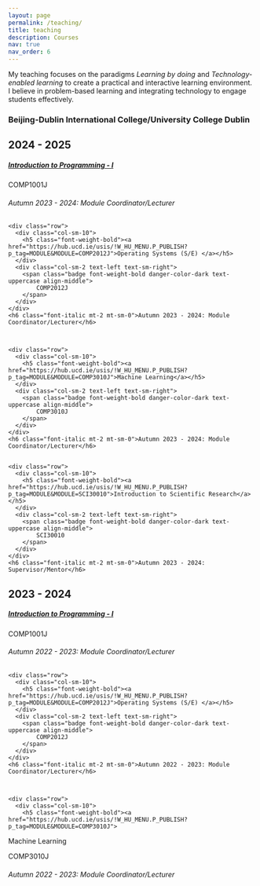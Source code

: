 ```yaml
---
layout: page
permalink: /teaching/
title: teaching
description: Courses
nav: true
nav_order: 6
---
```


My teaching focuses on the paradigms *Learning by doing* and *Technology-enabled learning* to create a practical and interactive learning environment. I believe in problem-based learning and integrating technology to engage students effectively.

<h3 class="mt-4">Beijing-Dublin International College/University College Dublin</h3>

<h2 class="mt-4">2024 - 2025</h2>
<div class="card mt-3">
  <div class="p-3">
    <div class="row">
      <div class="col-sm-10">
        <h5 class="font-weight-bold"><a href="https://hub.ucd.ie/usis/!W_HU_MENU.P_PUBLISH?p_tag=MODULE&MODULE=COMP1001J">Introduction to Programming - I</a></h5>
      </div>
      <div class="col-sm-2 text-left text-sm-right">
        <span class="badge font-weight-bold danger-color-dark text-uppercase align-middle">
            COMP1001J
        </span>
      </div>
    </div>
    <h6 class="font-italic mt-2 mt-sm-0">Autumn 2023 - 2024: Module Coordinator/Lecturer</h6>


    <div class="row">
      <div class="col-sm-10">
        <h5 class="font-weight-bold"><a href="https://hub.ucd.ie/usis/!W_HU_MENU.P_PUBLISH?p_tag=MODULE&MODULE=COMP2012J">Operating Systems (S/E) </a></h5>
      </div>
      <div class="col-sm-2 text-left text-sm-right">
        <span class="badge font-weight-bold danger-color-dark text-uppercase align-middle">
            COMP2012J
        </span>
      </div>
    </div>
    <h6 class="font-italic mt-2 mt-sm-0">Autumn 2023 - 2024: Module Coordinator/Lecturer</h6>



    <div class="row">
      <div class="col-sm-10">
        <h5 class="font-weight-bold"><a href="https://hub.ucd.ie/usis/!W_HU_MENU.P_PUBLISH?p_tag=MODULE&MODULE=COMP3010J">Machine Learning</a></h5>
      </div>
      <div class="col-sm-2 text-left text-sm-right">
        <span class="badge font-weight-bold danger-color-dark text-uppercase align-middle">
            COMP3010J
        </span>
      </div>
    </div>
    <h6 class="font-italic mt-2 mt-sm-0">Autumn 2023 - 2024: Module Coordinator/Lecturer</h6>


    <div class="row">
      <div class="col-sm-10">
        <h5 class="font-weight-bold"><a href="https://hub.ucd.ie/usis/!W_HU_MENU.P_PUBLISH?p_tag=MODULE&MODULE=SCI30010">Introduction to Scientific Research</a></h5>
      </div>
      <div class="col-sm-2 text-left text-sm-right">
        <span class="badge font-weight-bold danger-color-dark text-uppercase align-middle">
            SCI30010
        </span>
      </div>
    </div>
    <h6 class="font-italic mt-2 mt-sm-0">Autumn 2023 - 2024: Supervisor/Mentor</h6>

  </div>

</div>



<h2 class="mt-4">2023 - 2024</h2>
<div class="card mt-3">
  <div class="p-3">
    <div class="row">
      <div class="col-sm-10">
        <h5 class="font-weight-bold"><a href="https://hub.ucd.ie/usis/!W_HU_MENU.P_PUBLISH?p_tag=MODULE&MODULE=COMP1001J">Introduction to Programming - I</a></h5>
      </div>
      <div class="col-sm-2 text-left text-sm-right">
        <span class="badge font-weight-bold danger-color-dark text-uppercase align-middle">
            COMP1001J
        </span>
      </div>
    </div>
    <h6 class="font-italic mt-2 mt-sm-0">Autumn 2022 - 2023: Module Coordinator/Lecturer</h6>


    <div class="row">
      <div class="col-sm-10">
        <h5 class="font-weight-bold"><a href="https://hub.ucd.ie/usis/!W_HU_MENU.P_PUBLISH?p_tag=MODULE&MODULE=COMP2012J">Operating Systems (S/E) </a></h5>
      </div>
      <div class="col-sm-2 text-left text-sm-right">
        <span class="badge font-weight-bold danger-color-dark text-uppercase align-middle">
            COMP2012J
        </span>
      </div>
    </div>
    <h6 class="font-italic mt-2 mt-sm-0">Autumn 2022 - 2023: Module Coordinator/Lecturer</h6>



    <div class="row">
      <div class="col-sm-10">
        <h5 class="font-weight-bold"><a href="https://hub.ucd.ie/usis/!W_HU_MENU.P_PUBLISH?p_tag=MODULE&MODULE=COMP3010J">
Machine Learning</a></h5>
      </div>
      <div class="col-sm-2 text-left text-sm-right">
        <span class="badge font-weight-bold danger-color-dark text-uppercase align-middle">
            COMP3010J
        </span>
      </div>
    </div>
    <h6 class="font-italic mt-2 mt-sm-0">Autumn 2022 - 2023: Module Coordinator/Lecturer</h6>

  </div>

</div>
